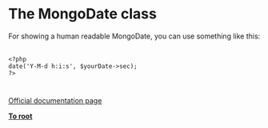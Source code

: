 # The MongoDate class



For showing a human readable MongoDate, you can use something like this:<br><br>

```
<?php
date('Y-M-d h:i:s', $yourDate->sec);
?>
```
  

#

[Official documentation page](https://www.php.net/manual/en/class.mongodate.php)

**[To root](/README.md)**